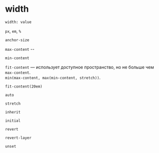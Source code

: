 # width

`width: value`

`px`, `em`, `%`

`anchor-size`

`max-content` -- 

`min-content`

`fit-content` — использует доступное пространство, но не больше чем `max-content`.\
`min(max-content, max(min-content, stretch))`.

`fit-content(20em)`

`auto`

`stretch`

`inherit`

`initial`

`revert`

`revert-layer`

`unset`

